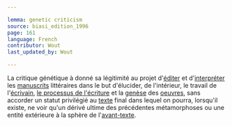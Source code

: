 ```yaml
---

lemma: genetic criticism
source: biasi_edition_1996
page: 161
language: French
contributor: Wout
last_updated_by: Wout

---
```


La critique génétique à donné sa légitimité au projet d'[éditer](editingScholarly.html) et d'[interpréter](interpretation.html) les [manuscrits](manuscript.html) littéraires dans le but d'élucider, de l'intérieur, le travail de l'[écrivain](writer.html), [le processus de l'écriture](writingProcess) et la [genèse](genesis.html) des [oeuvres](work.html), sans accorder un statut privilégié au [texte](text.html) final dans lequel on pourra, lorsqu'il existe, ne voir qu'un dérivé ultime des précédentes métamorphoses ou une entité extérieure à la sphère de l'[avant-texte](avantTexte).
